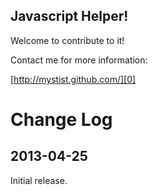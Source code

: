 ## Javascript Helper!

Welcome to contribute to it!

Contact me for more information:  

[http://mystist.github.com/][0]  

[0]: http://mystist.github.com/

# Change Log

## 2013-04-25  
Initial release.